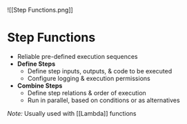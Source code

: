 ![[Step Functions.png]]
# Step Functions
- Reliable pre-defined execution sequences
- **Define Steps**
	- Define step inputs, outputs, & code to be executed
	- Configure logging & execution permissions
- **Combine Steps**
	- Define step relations & order of execution
	- Run in parallel, based on conditions or as alternatives

*Note:* Usually used with [[Lambda]] functions
